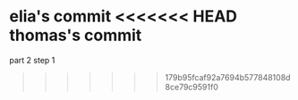 elia's commit
<<<<<<< HEAD
thomas's commit
=======

 part 2 step 1
>>>>>>> 179b95fcaf92a7694b577848108d8ce79c9591f0
